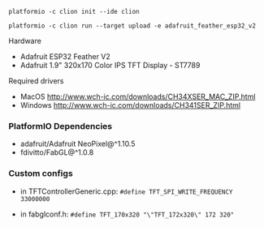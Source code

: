 ````
platformio -c clion init --ide clion

platformio -c clion run --target upload -e adafruit_feather_esp32_v2
````

Hardware
* Adafruit ESP32 Feather V2
* Adafruit 1.9" 320x170 Color IPS TFT Display - ST7789

Required drivers

* MacOS http://www.wch-ic.com/downloads/CH34XSER_MAC_ZIP.html
* Windows http://www.wch-ic.com/downloads/CH341SER_ZIP.html

### PlatformIO Dependencies

* adafruit/Adafruit NeoPixel@^1.10.5
* fdivitto/FabGL@^1.0.8

### Custom configs

* in TFTControllerGeneric.cpp:
```#define TFT_SPI_WRITE_FREQUENCY 33000000```

   
* in fabglconf.h:
```#define TFT_170x320 "\"TFT_172x320\" 172 320"```
